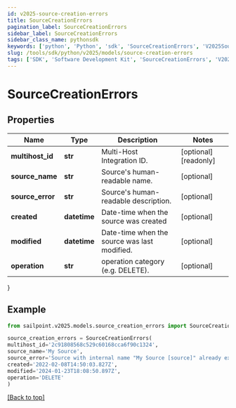 ```yaml
---
id: v2025-source-creation-errors
title: SourceCreationErrors
pagination_label: SourceCreationErrors
sidebar_label: SourceCreationErrors
sidebar_class_name: pythonsdk
keywords: ['python', 'Python', 'sdk', 'SourceCreationErrors', 'V2025SourceCreationErrors'] 
slug: /tools/sdk/python/v2025/models/source-creation-errors
tags: ['SDK', 'Software Development Kit', 'SourceCreationErrors', 'V2025SourceCreationErrors']
---
```


# SourceCreationErrors


## Properties

Name | Type | Description | Notes
------------ | ------------- | ------------- | -------------
**multihost_id** | **str** | Multi-Host Integration ID. | [optional] [readonly] 
**source_name** | **str** | Source's human-readable name. | [optional] 
**source_error** | **str** | Source's human-readable description. | [optional] 
**created** | **datetime** | Date-time when the source was created | [optional] 
**modified** | **datetime** | Date-time when the source was last modified. | [optional] 
**operation** | **str** | operation category (e.g. DELETE). | [optional] 
}

## Example

```python
from sailpoint.v2025.models.source_creation_errors import SourceCreationErrors

source_creation_errors = SourceCreationErrors(
multihost_id='2c91808568c529c60168cca6f90c1324',
source_name='My Source',
source_error='Source with internal name "My Source [source]" already exists.',
created='2022-02-08T14:50:03.827Z',
modified='2024-01-23T18:08:50.897Z',
operation='DELETE'
)

```
[[Back to top]](#) 

